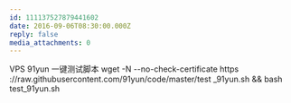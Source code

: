 ```yaml
---
id: 111137527879441602
date: 2016-09-06T08:30:00.000Z
reply: false
media_attachments: 0
---
```


VPS 91yun 一键测试脚本 wget -N --no-check-certificate https ://raw.githubusercontent.com/91yun/code/master/test _91yun.sh && bash test_91yun.sh ​​​​ 

